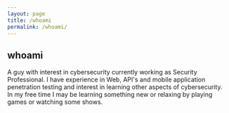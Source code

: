 ```yaml
---
layout: page
title: /whoami
permalink: /whoami/
---
```


## whoami

A guy with interest in cybersecurity currently working as Security Professional. I have experience in Web, API's and mobile application penetration testing and interest in learning other aspects of cybersecurity.
In my free time I may be learning something new or relaxing by playing games or watching some shows.
